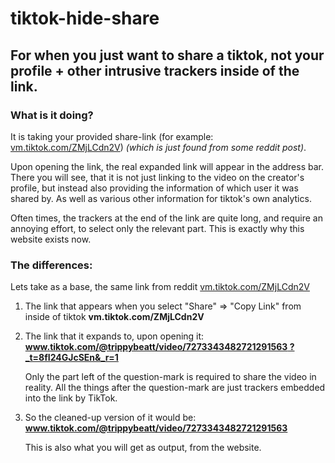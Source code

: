 # tiktok-hide-share
## For when you just want to share a tiktok, not your profile + other intrusive trackers inside of the link.
### What is it doing?
It is taking your provided share-link (for example: [vm.tiktok.com/ZMjLCdn2V](vm.tiktok.com/ZMjLCdn2V)) *(which is just found from some reddit post)*.

Upon opening the link, the real expanded link will appear in the address bar. There you will see, that it is not just linking to the video on the creator's profile, but instead also providing the information of which user it was shared by. As well as various other information for tiktok's own analytics.

Often times, the trackers at the end of the link are quite long, and require an annoying effort, to select only the relevant part. This is exactly why this website exists now.

### The differences:
Lets take as a base, the same link from reddit [vm.tiktok.com/ZMjLCdn2V](vm.tiktok.com/ZMjLCdn2V)
1. The link that appears when you select "Share" => "Copy Link" from inside of tiktok
**vm.tiktok.com/ZMjLCdn2V**

2. The link that it expands to, upon opening it:
[**www.tiktok.com/@trippybeatt/video/7273343482721291563      ?_t=8fI24GJcSEn&_r=1**](www.tiktok.com/@trippybeatt/video/7273343482721291563?_t=8fI24GJcSEn&_r=1)

	Only the part left of the question-mark is required to share the video in reality. All the things after the question-mark are just trackers embedded into the link by TikTok.

3. So the cleaned-up version of it would be:
**www.tiktok.com/@trippybeatt/video/7273343482721291563**

	This is also what you will get as output, from the website.